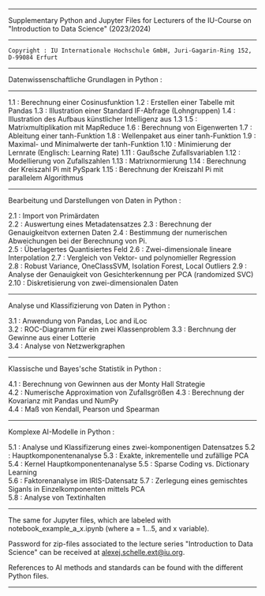 
*********************************************************************************************************************

 Supplementary Python and Jupyter Files for Lecturers of the IU-Course on "Introduction to Data Science" (2023/2024) 
	
*********************************************************************************************************************
										    	       	
 	Copyright : IU Internationale Hochschule GmbH, Juri-Gagarin-Ring 152, D-99084 Erfurt	       		 
										    	       	
*********************************************************************************************************************

Datenwissenschaftliche Grundlagen in Python :

*********************************************************************************************************************

1.1 : Berechnung einer Cosinusfunktion
1.2 : Erstellen einer Tabelle mit Pandas
1.3 : Illustration einer Standard IF-Abfrage (Lohngruppen)
1.4 : Illustration des Aufbaus künstlicher Intelligenz aus 1.3
1.5 : Matrixmultiplikation mit MapReduce
1.6 : Berechnung von Eigenwerten
1.7 : Ableitung einer tanh-Funktion
1.8 : Wellenpaket aus einer tanh-Funktion
1.9 : Maximal- und Minimalwerte der tanh-Funktion
1.10 : Minimierung der Lernrate (Englisch: Learning Rate)
1.11 : Gaußsche Zufallsvariablen
1.12 : Modellierung von Zufallszahlen
1.13 : Matrixnormierung
1.14 : Berechnung der Kreiszahl Pi mit PySpark
1.15 : Berechnung der Kreiszahl Pi mit parallelem Algorithmus 

*********************************************************************************************************************

Bearbeitung und Darstellungen von Daten in Python :

2.1 : Import von Primärdaten	
2.2 : Auswertung eines Metadatensatzes
2.3 :  Berechnung der Genauigkeitvon externen Daten	
2.4 : Bestimmung der numerischen Abweichungen bei der Berechnung von Pi.	
2.5 : Überlagertes Quantisiertes Feld
2.6 : Zwei-dimensionale lineare Interpolation
2.7 : Vergleich von Vektor- und polynomieller Regression	
2.8 : Robust Variance, OneClassSVM, Isolation Forest, Local Outliers
2.9 : Analyse der Genauigkeit von Gesichterkennung per PCA (randomized SVC)
2.10 : Diskretisierung von zwei-dimensionalen Daten

*********************************************************************************************************************

Analyse und Klassifizierung von Daten in Python :

3.1 : Anwendung von Pandas, Loc and iLoc		       
3.2 : ROC-Diagramm für ein zwei Klassenproblem 
3.3 : Berchnung der Gewinne aus einer Lotterie      
3.4 : Analyse von Netzwerkgraphen    

*********************************************************************************************************************

Klassische und Bayes'sche Statistik in Python :

4.1 : Berechnung von Gewinnen aus der Monty Hall Strategie	     
4.2 : Numerische Approximation von Zufallsgrößen
4.3 : Berechnung der Kovarianz mit Pandas und NumPy 				     
4.4 : Maß von Kendall, Pearson und Spearman   

*********************************************************************************************************************

Komplexe AI-Modelle in Python :

5.1 : Analyse und Klassifizerung eines zwei-komponentigen Datensatzes
5.2 : Hauptkomponentenanalyse
5.3 : Exakte, inkrementelle und zufällige PCA			 
5.4 : Kernel Hauptkomponentenanalyse 
5.5 : Sparse Coding vs. Dictionary Learning		 
5.6 : Faktorenanalyse im IRIS-Datensatz	
5.7 : Zerlegung eines gemischtes Siganls in Einzelkomponenten mittels PCA	 
5.8 : Analyse von Textinhalten	

*********************************************************************************************************************

The same for Jupyter files, which are labeled with notebook_example_a_x.ipynb (where a = 1...5, and x variable).

Password for zip-files associated to the lecture series "Introduction to Data Science" can be received 
at alexej.schelle.ext@iu.org.

References to AI methods and standards can be found with the different Python files.

*********************************************************************************************************************
